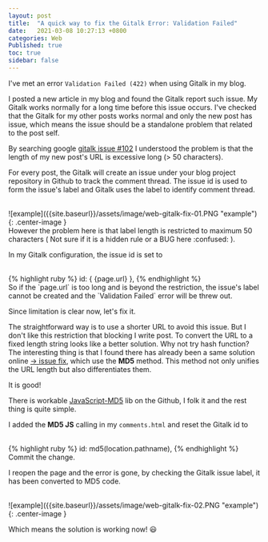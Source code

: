 ```yaml
---
layout: post
title:  "A quick way to fix the Gitalk Error: Validation Failed"
date:   2021-03-08 10:27:13 +0800
categories: Web
Published: true
toc: true
sidebar: false
---
```

I've met an error `Validation Failed (422)` when using Gitalk in my blog. 

I posted a new article in my blog and found the Gitalk report such issue. My Gitalk works normally for a long time before this issue occurs. I've checked that the Gitalk for my other posts works normal and only the new post has issue, which means the issue should be a standalone problem that related to the post self. 

By searching google [gitalk issue #102](https://github.com/gitalk/gitalk/issues/102) I understood the problem is that the length of my new post's URL is excessive long (> 50 characters). 

For every post, the Gitalk will create an issue under your blog project repository in Github to track the comment thread. The issue id is used to form the issue's label and Gitalk uses the label to identify comment thread. 

<br>
![example]({{site.baseurl}}/assets/image/web-gitalk-fix-01.PNG "example"){: .center-image }

<br>
However the problem here is that label length is restricted to maximum 50 characters ( Not sure if it is a hidden rule or a BUG here :confused: ).

In my Gitalk configuration, the issue id is set to 

<br>
{% highlight ruby %}
id: { {page.url} },
{% endhighlight %}

<br>
So if the `page.url` is too long and is beyond the restriction, the issue's label cannot be created and the `Validation Failed` error will be threw out.

Since limitation is clear now, let's fix it.    <br> 

The straightforward way is to use a shorter URL to avoid this issue. But I don't like this restriction that blocking I write post. To convert the URL to a fixed length string looks like a better solution. Why not try hash function? The interesting thing is that I found there has already been a same solution online [-> issue fix](https://blog.csdn.net/death05/article/details/83618887), which use the **MD5** method. This method not only unifies the URL length but also differentiates them.

It is good! 

There is workable [JavaScript-MD5](https://github.com/blueimp/JavaScript-MD5) lib on the Github, I folk it and the rest thing is quite simple.

I added the **MD5 JS** calling in my `comments.html` and reset the Gitalk id to 

<br>
{% highlight ruby %}
id: md5(location.pathname),
{% endhighlight %}
<br>
Commit the change. 

I reopen the page and the error is gone, by checking the Gitalk issue label, it has been converted to MD5 code. 

<br>
![example]({{site.baseurl}}/assets/image/web-gitalk-fix-02.PNG "example"){: .center-image }
<br>

Which means the solution is working now! :smiley:



 